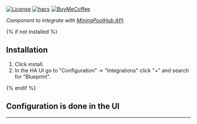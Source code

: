 [![License][license-shield]][license]
[![hacs][hacsbadge]][hacs]
[![BuyMeCoffee][buymecoffeebadge]][buymecoffee]

_Component to integrate with [MiningPoolHub API][miningpoolhubapi]._


{% if not installed %}
## Installation

1. Click install.
1. In the HA UI go to "Configuration" -> "Integrations" click "+" and search for "Blueprint".

{% endif %}


## Configuration is done in the UI

<!---->

***
[miningpoolhubapi]: https://github.com/CoryKrol/miningpoolhub_py
[ha-miningpoolhub]: https://github.com/CoryKrol/ha-miningpoolhub
[buymecoffee]: https://www.buymeacoffee.com/corykrol
[buymecoffeebadge]: https://img.shields.io/badge/buy%20me%20a%20coffee-donate-yellow.svg?style=for-the-badge
[commits]: https://github.com/CoryKrol/ha-miningpoolhub/commits/master
[hacs]: https://hacs.xyz
[hacsbadge]: https://img.shields.io/badge/HACS-Custom-orange.svg?style=for-the-badge
[license]: https://github.com/CoryKrol/ha-miningpoolhub/blob/master/LICENSE
[license-shield]: https://img.shields.io/github/license/CoryKrol/ha-miningpoolhub
[user_profile]: https://github.com/CoryKrol